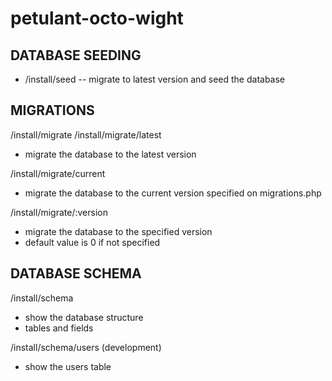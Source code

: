 # petulant-octo-wight

## DATABASE SEEDING
- /install/seed
-- migrate to latest version and seed the database

## MIGRATIONS
/install/migrate
/install/migrate/latest
- migrate the database to the latest version

/install/migrate/current
- migrate the database to the current version specified on migrations.php

/install/migrate/:version
- migrate the database to the specified version
- default value is 0 if not specified

## DATABASE SCHEMA
/install/schema
- show the database structure
- tables and fields

/install/schema/users (development)
- show the users table